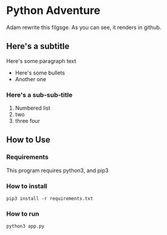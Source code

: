 # Python Adventure

Adam rewrite this filgsge. As you can see, it renders in github.

## Here's a subtitle

Here's some paragraph text
- Here's some bullets
- Another one

### Here's a sub-sub-title

1. Numbered list
2. two
3. three four

## How to Use

### Requirements

This program requires python3, and pip3

### How to install

`pip3 install -r requirements.txt`

### How to run

`python3 app.py`
